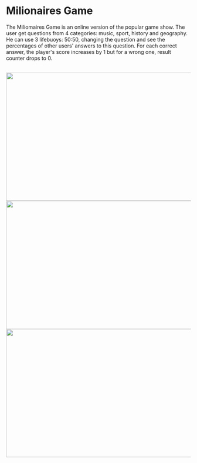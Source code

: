 # Milionaires Game
The Miliomaires Game is an online version of the popular game show. The user get questions from 4 categories: music, sport, history and geography. He can use 3 lifebuoys: 50:50, changing the question and see the percentages of other users' answers to this question. For each correct answer, the player's score increases by 1 but for a wrong one, result counter drops to 0. <br /><br />

<img src="https://user-images.githubusercontent.com/80048198/230307555-6e6f5768-8756-4c13-9e4c-868d6d751fa8.jpg" width="750" height="350">
<img src="https://user-images.githubusercontent.com/80048198/230307571-1d263179-0043-4123-a6d3-2794e433c24f.jpg" width="750" height="350">
<img src="https://user-images.githubusercontent.com/80048198/230307592-881f2790-9aec-4ecd-9665-9f7c3d5383d6.jpg" width="750" height="350">
